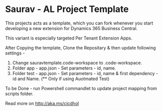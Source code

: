 # Saurav - AL Project Template

This projects acts as a template, which you can fork whenever you start developing a new extension for Dynamics 365 Business Central.

This variant is especially targeted Per Tenant Extension Apps.

After Copying the template, Clone the Repositary & then update following settings - 

1. Change sauravtemplate.code-workspace to <CustomerName>.code-workspace.
2. Folder app  - app.json - Set parameters - id, name.
3. Folder test - app.json - Set parameters - id, name & first dependency - id and Name. (** Only if using Auotmated Test)

To be Done - 
run Powershell commandlet to update project mapping from scripts folder.

Read more on http://aka.ms/cicdhol
